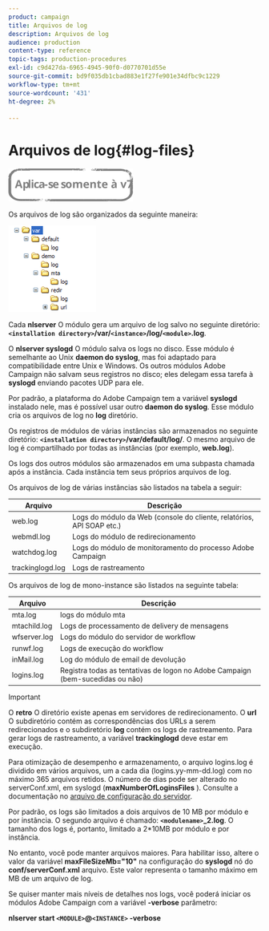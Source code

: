 ```yaml
---
product: campaign
title: Arquivos de log
description: Arquivos de log
audience: production
content-type: reference
topic-tags: production-procedures
exl-id: c9d427da-6965-4945-90f0-d0770701d55e
source-git-commit: bd9f035db1cbad883e1f27fe901e34dfbc9c1229
workflow-type: tm+mt
source-wordcount: '431'
ht-degree: 2%

---
```


# Arquivos de log{#log-files}

![](../../assets/v7-only.svg)

Os arquivos de log são organizados da seguinte maneira:

![](assets/d_ncs_directory.png)

Cada **nlserver** O módulo gera um arquivo de log salvo no seguinte diretório: **`<installation directory>`/var/`<instance>`/log/`<module>`.log**.

O **nlserver syslogd** O módulo salva os logs no disco. Esse módulo é semelhante ao Unix **daemon do syslog**, mas foi adaptado para compatibilidade entre Unix e Windows. Os outros módulos Adobe Campaign não salvam seus registros no disco; eles delegam essa tarefa à **syslogd** enviando pacotes UDP para ele.

Por padrão, a plataforma do Adobe Campaign tem a variável **syslogd** instalado nele, mas é possível usar outro **daemon do syslog**. Esse módulo cria os arquivos de log no **log** diretório.

Os registros de módulos de várias instâncias são armazenados no seguinte diretório: **`<installation directory>`/var/default/log/**. O mesmo arquivo de log é compartilhado por todas as instâncias (por exemplo, **web.log**).

Os logs dos outros módulos são armazenados em uma subpasta chamada após a instância. Cada instância tem seus próprios arquivos de log.

Os arquivos de log de várias instâncias são listados na tabela a seguir:

| Arquivo | Descrição |
|---|---|
| web.log | Logs do módulo da Web (console do cliente, relatórios, API SOAP etc.) |
| webmdl.log | Logs do módulo de redirecionamento |
| watchdog.log | Logs do módulo de monitoramento do processo Adobe Campaign |
| trackinglogd.log | Logs de rastreamento |

Os arquivos de log de mono-instance são listados na seguinte tabela:

| Arquivo | Descrição |
|---|---|
| mta.log | logs do módulo mta |
| mtachild.log | Logs de processamento de delivery de mensagens |
| wfserver.log | Logs do módulo do servidor de workflow |
| runwf.log | Logs de execução do workflow |
| inMail.log | Log do módulo de email de devolução |
| logins.log | Registra todas as tentativas de logon no Adobe Campaign (bem-sucedidas ou não) |

>[!IMPORTANT]
>
>O **retro** O diretório existe apenas em servidores de redirecionamento. O **url** O subdiretório contém as correspondências dos URLs a serem redirecionados e o subdiretório **log** contém os logs de rastreamento. Para gerar logs de rastreamento, a variável **trackinglogd** deve estar em execução.

Para otimização de desempenho e armazenamento, o arquivo logins.log é dividido em vários arquivos, um a cada dia (logins.yy-mm-dd.log) com no máximo 365 arquivos retidos. O número de dias pode ser alterado no serverConf.xml, em syslogd (**maxNumberOfLoginsFiles** ). Consulte a documentação no [arquivo de configuração do servidor](../../installation/using/the-server-configuration-file.md#syslogd).

Por padrão, os logs são limitados a dois arquivos de 10 MB por módulo e por instância. O segundo arquivo é chamado: **`<modulename>`_2.log**. O tamanho dos logs é, portanto, limitado a 2&#42;10MB por módulo e por instância.

No entanto, você pode manter arquivos maiores. Para habilitar isso, altere o valor da variável **maxFileSizeMb=&quot;10&quot;** na configuração do **syslogd** nó do **conf/serverConf.xml** arquivo. Este valor representa o tamanho máximo em MB de um arquivo de log.

Se quiser manter mais níveis de detalhes nos logs, você poderá iniciar os módulos Adobe Campaign com a variável **-verbose** parâmetro:

**nlserver start `<MODULE>`@`<INSTANCE>` -verbose**
